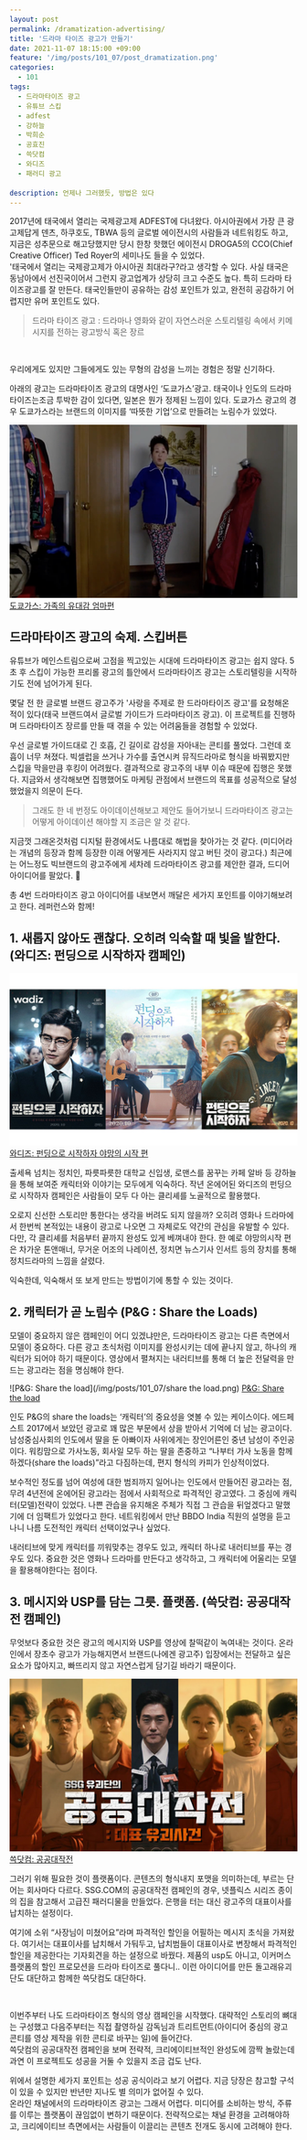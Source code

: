 ```yaml
---
layout: post
permalink: /dramatization-advertising/
title: '드라마 타이즈 광고가 만들기'
date: 2021-11-07 18:15:00 +09:00
feature: '/img/posts/101_07/post_dramatization.png'
categories:
  - 101
tags:
  - 드라마타이즈 광고
  - 유튜브 스킵
  - adfest
  - 강하늘
  - 박희순
  - 공효진
  - 쓱닷컴
  - 와디즈
  - 패러디 광고

description: 언제나 그러했듯, 방법은 있다
---
```

2017년에 태국에서 열리는 국제광고제 ADFEST에 다녀왔다. 아시아권에서 가장 큰 광고제답게 덴츠, 하쿠호도, TBWA 등의 글로벌 에이전시의 사람들과 네트워킹도 하고, 지금은 성추문으로 해고당했지만 당시 한창 핫했던 에이전시 DROGA5의 CCO(Chief Creative Officer) Ted Royer의 세미나도 들을 수 있었다.
<br>
'태국에서 열리는 국제광고제가 아시아권 최대라구?라고 생각할 수 있다. 사실 태국은 동남아에서 선진국이어서 그런지 광고업계가 상당히 크고 수준도 높다. 특히 드라마 타이즈광고를 잘 만든다. 태국인들만이 공유하는 감성 포인트가 있고, 완전히 공감하기 어렵지만 유머 포인트도 있다. <br>

>드라마 타이즈 광고 : 드라마나 영화와 같이 자연스러운 스토리텔링 속에서 키메시지를 전하는 광고방식 혹은 장르

<br>

우리에게도 있지만 그들에게도 있는 무형의 감성을 느끼는 경험은 정말 신기하다.<br>

아래의 광고는 드라마타이즈 광고의 대명사인 ‘도쿄가스’광고. 태국이나 인도의 드라마타이즈는조금 투박한 감이 있다면, 일본은 뭔가 정제된 느낌이 있다. 도쿄가스 광고의 경우 도쿄가스라는 브랜드의 이미지를 ‘따뜻한 기업’으로 만들려는 노림수가 있었다.

![도쿄가스: 가족의 유대감 엄마편](/img/posts/101_07/tokyogas.png)
[도쿄가스: 가족의 유대감 엄마편](https://youtu.be/6XZKGWzaUuY)

## 드라마타이즈 광고의 숙제. 스킵버튼

유튜브가 메인스트림으로써 고점을 찍고있는 시대에 드라마타이즈 광고는 쉽지 않다. 5초 후 스킵이 가능한 프리롤 광고의 틀안에서 드라마타이즈 광고는 스토리텔링을 시작하기도 전에 넘어가게 된다.

몇달 전 한 글로벌 브랜드 광고주가 '사랑을 주제로 한 드라마타이즈 광고'를 요청해온 적이 있다(태국 브랜드여서 글로벌 가이드가 드라마타이즈 광고). 이 프로젝트를 진행하며 드라마타이즈 장르를 만들 때 겪을 수 있는 어려움들을 경험할 수 있었다.

우선 글로벌 가이드대로 긴 호흡, 긴 길이로 감성을 자아내는 콘티를 풀었다. 그런데 호흡이 너무 쳐졌다. 빅셀럽을 쓰거나 가수를 출연시켜 뮤직드라마로 형식을 바꿔봤지만 스킵을 막을만큼 후킹이 어려웠다.
결과적으로 광고주의 내부 이슈 때문에 집행은 못했다. 지금와서 생각해보면 집행했어도 마케팅 관점에서 브랜드의 목표를 성공적으로 달성했었을지 의문이 든다.

>그래도 한 네 번정도 아이데이션해보고 제안도 들어가보니 드라마타이즈 광고는 어떻게 아이데이션 해야할 지 조금은 알 것 같다.

지금껏 그래온것처럼 디지털 환경에서도 나름대로 해법을 찾아가는 것 같다. (미디어라는 개념의 등장과 함께 등장한 이래 어떻게든 사라지지 않고 버틴 것이 광고다.) 최근에는 어느정도 빅브랜드의 광고주에게 세차례 드라마타이즈 광고를 제안한 결과, 드디어 아이디어를 팔았다. 🤣

총 4번 드라마타이즈 광고 아이디어를 내보면서 깨달은 세가지 포인트를 이야기해보려고 한다. 레퍼런스와 함께!

## 1. 새롭지 않아도 괜찮다. 오히려 익숙할 때 빛을 발한다. (와디즈: 펀딩으로 시작하자 캠페인)

![와디즈: 펀딩으로 시작하자 야망의 시작 편](/img/posts/101_07/wadiz.png)
[와디즈: 펀딩으로 시작하자 야망의 시작 편](https://youtu.be/sBIsx13AnsY)

출세욕 넘치는 정치인, 파릇파릇한 대학교 신입생, 로맨스를 꿈꾸는 카페 알바 등 강하늘을 통해 보여준 캐릭터와 이야기는 모두에게 익숙하다. 작년 온에어된 와디즈의 펀딩으로 시작하자 캠페인은 사람들이 모두 다 아는 클리셰를 노골적으로 활용했다.

오로지 신선한 스토리만 통한다는 생각을 버려도 되지 않을까? 오히려 영화나 드라마에서 한번씩 본적있는 내용이 광고로 나오면 그 자체로도 약간의 관심을 유발할 수 있다. 다만, 각 클리셰를 처음부터 끝까지 완성도 있게 베껴내야 한다. 한 예로 야망의시작 편은 차가운 톤앤매너, 무거운 어조의 나레이션, 정치면 뉴스기사 인서트 등의 장치를 통해 정치드라마의 느낌을 살렸다.

익숙한데, 익숙해서 또 보게 만드는 방법이기에 통할 수 있는 것이다.

## 2. 캐릭터가 곧 노림수 (P&G : Share the Loads)

모델이 중요하지 않은 캠페인이 어디 있겠냐만은, 드라마타이즈 광고는 다른 측면에서 모델이 중요하다. 다른 광고 초식처럼 이미지를 완성시키는 데에 끝나지 않고, 하나의 캐릭터가 되어야 하기 때문이다. 영상에서 펼쳐지는 내러티브를 통해 더 높은 전달력을 만드는 광고라는 점을 명심해야 한다.

![P&G: Share the load](/img/posts/101_07/share the load.png)
[P&G: Share the load](https://youtu.be/vwW0X9f0mME)

인도 P&G의 share the loads는 ‘캐릭터’의 중요성을 엿볼 수 있는 케이스이다. 에드페스트 2017에서 보았던 광고로 꽤 많은 부문에서 상을 받아서 기억에 더 남는 광고이다.
남성중심사회의 인도에서 딸을 둔 아빠이자 사위에게는 장인어른인 중년 남성이 주인공이다. 워킹맘으로 가사노동, 회사일 모두 하는 딸을 존중하고 “나부터 가사 노동을 함께 하겠다(share the loads)”라고 다짐하는데, 편지 형식의 카피가 인상적이었다.

보수적인 정도를 넘어 여성에 대한 범죄까지 일어나는 인도에서 만들어진 광고라는 점, 무려 4년전에 온에어된 광고라는 점에서 사회적으로 파격적인 광고였다. 그 중심에 캐릭터(모델)전략이 있었다. 나쁜 관습을 유지해온 주체가 직접 그 관습을 뒤엎겠다고 말했기에 더 임팩트가 있었다고 한다. 네트워킹에서 만난 BBDO India 직원의 설명을 듣고나니 나름 도전적인 캐릭터 선택이었구나 싶었다.

내러티브에 맞게 캐릭터를 끼워맞추는 경우도 있고, 캐릭터 하나로 내러티브를 푸는 경우도 있다. 중요한 것은 영화나 드라마를 만든다고 생각하고, 그 캐릭터에 어울리는 모델을 활용해야한다는 점이다.


## 3. 메시지와 USP를 담는 그릇. 플랫폼. (쓱닷컴: 공공대작전 캠페인)

무엇보다 중요한 것은 광고의 메시지와 USP를 영상에 찰떡같이 녹여내는 것이다. 온라인에서 장초수 광고가 가능해지면서 브랜드(나에겐 광고주) 입장에서는 전달하고 싶은 요소가 많아지고, 빠뜨리지 않고 자연스럽게 담기길 바라기 때문이다.

![쓱닷컴: 공공대작전](/img/posts/101_07/00project.png)
[쓱닷컴: 공공대작전](https://youtu.be/y4YzjXYRKaE)

그러기 위해 필요한 것이 플랫폼이다. 콘텐츠의 형식내지 포맷을 의미하는데, 부르는 단어는 회사마다 다르다. SSG.COM의 공공대작전 캠페인의 경우, 넷플릭스 시리즈 종이의 집을 참고해서 고급진 패러디물을 만들었다. 은행을 터는 대신 광고주의 대표이사를 납치하는 설정이다.

여기에 소위 “사장님이 미쳤어요”라며 파격적인 할인을 어필하는 메시지 초식을 가져왔다. 여기서는 대표이사를 납치해서 가둬두고, 납치범들이 대표이사로 변장해서 파격적인 할인을 제공한다는 기자회견을 하는 설정으로 바꿨다. 제품의 usp도 아니고, 이커머스 플랫폼의 할인 프로모션을 드라마 타이즈로 풀다니.. 이런 아이디어를 만든 돌고래유괴단도 대단하고 함께한 쓱닷컴도 대단하다.

<br>

이번주부터 나도 드라마타이즈 형식의 영상 캠페인을 시작했다. 대략적인 스토리의 뼈대는 구성했고 다음주부터는 직접 촬영하실 감독님과 트리트먼트(아이디어 중심의 광고 콘티를 영상 제작을 위한 콘티로 바꾸는 일)에 들어간다.<br>
쓱닷컴의 공공대작전 캠페인을 보며 전략적, 크리에이티브적인 완성도에 깜짝 놀랐는데 과연 이 프로젝트도 성공을 거둘 수 있을지 조금 겁도 난다.

위에서 설명한 세가지 포인트는 성공 공식이라고 보기 어렵다. 지금 당장은 참고할 구석이 있을 수 있지만 반년만 지나도 별 의미가 없어질 수 있다.<br>
온라인 채널에서의 드라마타이즈 광고는 그래서 어렵다. 미디어를 소비하는 방식, 주류를 이루는 플랫폼이 끊임없이 변하기 때문이다. 전략적으로는 채널 환경을 고려해야하고, 크리에이티브 측면에서는 사람들이 이끌리는 콘텐츠 전개도 동시에 고려해야 한다.
